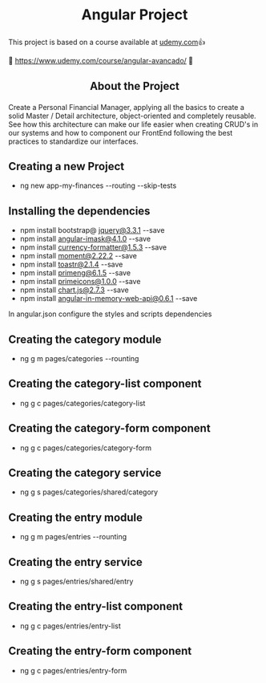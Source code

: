 # <p align="center">Angular Project</p>

This project is based on a course available at [udemy.com](https://www.udemy.com):+1:

:eyes: https://www.udemy.com/course/angular-avancado/ :eyes:

## <p align="center">About the Project</p>

Create a Personal Financial Manager, applying all the basics to create a solid Master / Detail architecture, object-oriented and completely reusable.
See how this architecture can make our life easier when creating CRUD's in our systems and how to component our FrontEnd following the best practices to standardize our interfaces.

## Creating a new Project

- ng new app-my-finances --routing --skip-tests

## Installing the dependencies

- npm install bootstrap@ jquery@3.3.1 --save
- npm install angular-imask@4.1.0 --save
- npm install currency-formatter@1.5.3 --save
- npm install moment@2.22.2 --save
- npm install toastr@2.1.4 --save
- npm install primeng@6.1.5 --save
- npm install primeicons@1.0.0 --save
- npm install chart.js@2.7.3 --save
- npm install angular-in-memory-web-api@0.6.1 --save

In angular.json configure the styles and scripts dependencies

## Creating the category module

- ng g m pages/categories --rounting

## Creating the category-list component

- ng g c pages/categories/category-list

## Creating the category-form component

- ng g c pages/categories/category-form

## Creating the category service

- ng g s pages/categories/shared/category

## Creating the entry module

- ng g m pages/entries --rounting

## Creating the entry service

- ng g s pages/entries/shared/entry

## Creating the entry-list component

- ng g c pages/entries/entry-list

## Creating the entry-form component

- ng g c pages/entries/entry-form
